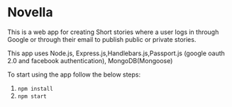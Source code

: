 # Novella
This is a web app for creating Short stories where a user logs in through Google or through their email to publish public or private stories.

This app uses Node.js, Express.js,Handlebars.js,Passport.js (google oauth 2.0 and facebook authentication), MongoDB(Mongoose)

To start using the app follow the below steps:

1. `npm install`
2. `npm start`
